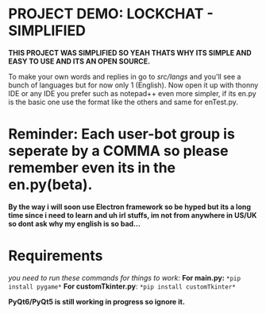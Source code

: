 # PROJECT DEMO: LOCKCHAT - SIMPLIFIED

**THIS PROJECT WAS SIMPLIFIED SO YEAH THATS WHY ITS SIMPLE AND EASY TO USE AND ITS AN OPEN SOURCE.**

To make your own words and replies in go to *src/langs* and you'll see a bunch of languages but for now only 1 (English).
Now open it up with thonny IDE or any IDE you prefer such as notepad++ even more simpler, if its en.py is the basic one use the format like the others and same for enTest.py.

# Reminder: Each user-bot group is seperate by a **COMMA** so please remember even its in the en.py(beta).



**By the way i will soon use Electron framework so be hyped but its a long time since i need to learn and uh irl stuffs, im not from anywhere in US/UK so dont ask why my english is so bad...**


# Requirements
*you need to run these commands for things to work:*
**For main.py:** `*pip install pygame*`
**For customTkinter.py**: `*pip install customTkinter*`

**PyQt6/PyQt5 is still working in progress so ignore it.**
